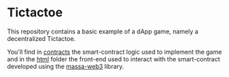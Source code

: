 # Tictactoe

This repository contains a basic example of a dApp game, namely a decentralized Tictactoe.

You'll find in [contracts](https://github.com/massalabs/massa-sc-examples/tree/main/games/tictactoe/contracts)
the smart-contract logic used to implement the game and in the
[html](https://github.com/massalabs/massa-sc-examples/tree/main/games/tictactoe/html) folder the front-end used to
interact with the smart-contract developed using the [massa-web3](https://github.com/massalabs/massa-web3) library.

